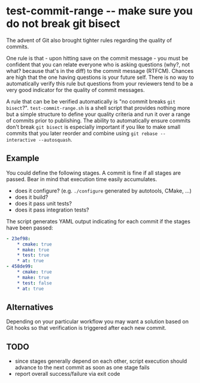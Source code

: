 # test-commit-range -- make sure you do not break git bisect

The advent of Git also brought tighter rules regarding the quality of
commits.

One rule is that - upon hitting save on the commit message - you must be
confident that you can relate everyone who is asking questions (why?,
not what? because that's in the diff) to the commit message (RTFCM).
Chances are high that the one having questions is your future self.
There is no way to automatically verify this rule but questions from
your reviewers tend to be a very good indicator for the quality of
commit messages.


A rule that can be be verified automatically is "no commit breaks
```git bisect```?". ```test-commit-range.sh``` is a shell script that
provides nothing more but a simple structure to define your quality
criteria and run it over a range of commits prior to publishing. The
ability to automatically ensure commits don't break ```git bisect``` is
especially important if you like to make small commits that you later
reorder and combine using ```git rebase --interactive --autosquash```.


## Example

You could define the following stages. A commit is fine if all stages
are passed. Bear in mind that execution time easily accumulates.

  * does it configure? (e.g. ```./configure``` generated by autotools,
    CMake, ...)
  * does it build?
  * does it pass unit tests?
  * does it pass integration tests?

The script generates YAML output indicating for each commit if the
stages have been passed:

```yaml
- 23ef98:
    * cmake: true
    * make: true
    * test: true
    * at: true
- 458de99:
    * cmake: true
    * make: true
    * test: false
    * at: true
```


## Alternatives

Depending on your particular workflow you may want a solution based on
Git hooks so that verification is triggered after each new commit.


## TODO

* since stages generally depend on each other, script execution should
  advance to the next commit as soon as one stage fails
* report overall success/failure via exit code
